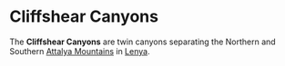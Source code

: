 # Cliffshear Canyons

The **Cliffshear Canyons** are twin canyons separating the Northern and Southern [Attalya Mountains](attalya-mountains/) in [Lenya](index.md).
